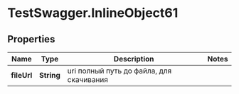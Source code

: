 # TestSwagger.InlineObject61

## Properties

Name | Type | Description | Notes
------------ | ------------- | ------------- | -------------
**fileUrl** | **String** | uri полный путь до файла, для скачивания | 


